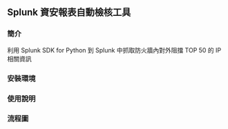 ## Splunk 資安報表自動檢核工具
### 簡介
利用 Splunk SDK for Python 到 Splunk 中抓取防火牆內對外阻擋 TOP 50 的 IP 相關資訊
### 安裝環境
### 使用說明
### 流程圖
